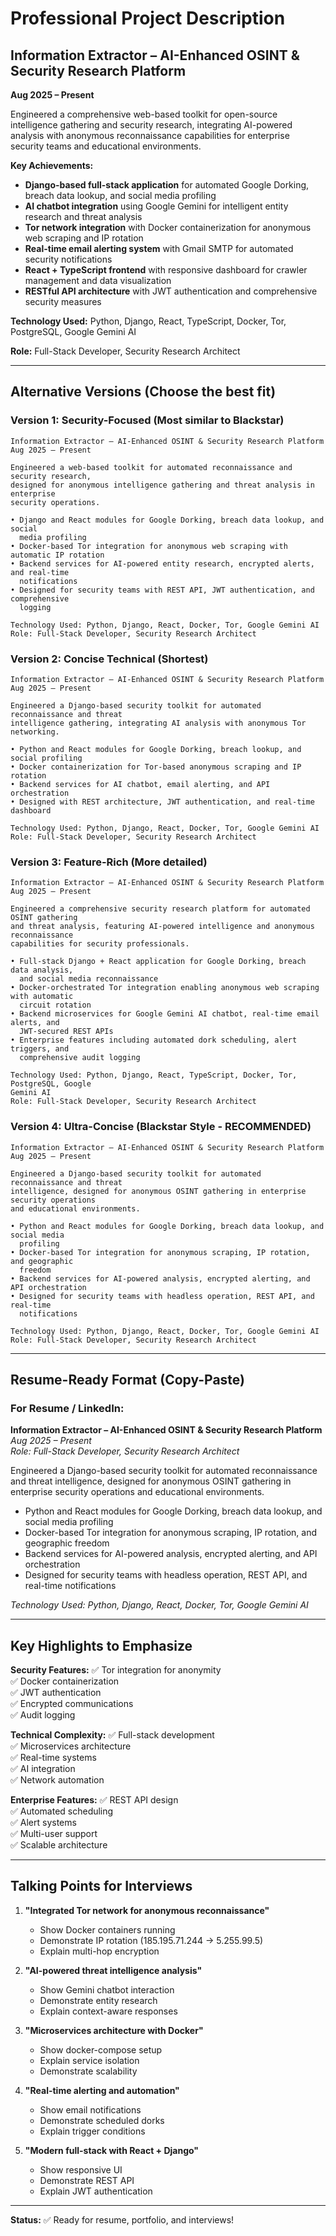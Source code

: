 # Professional Project Description

## Information Extractor – AI-Enhanced OSINT & Security Research Platform

**Aug 2025 – Present**

Engineered a comprehensive web-based toolkit for open-source intelligence gathering and security research, integrating AI-powered analysis with anonymous reconnaissance capabilities for enterprise security teams and educational environments.

**Key Achievements:**
- **Django-based full-stack application** for automated Google Dorking, breach data lookup, and social media profiling
- **AI chatbot integration** using Google Gemini for intelligent entity research and threat analysis
- **Tor network integration** with Docker containerization for anonymous web scraping and IP rotation
- **Real-time email alerting system** with Gmail SMTP for automated security notifications
- **React + TypeScript frontend** with responsive dashboard for crawler management and data visualization
- **RESTful API architecture** with JWT authentication and comprehensive security measures

**Technology Used:** Python, Django, React, TypeScript, Docker, Tor, PostgreSQL, Google Gemini AI

**Role:** Full-Stack Developer, Security Research Architect

---

## Alternative Versions (Choose the best fit)

### Version 1: Security-Focused (Most similar to Blackstar)
```
Information Extractor – AI-Enhanced OSINT & Security Research Platform
Aug 2025 – Present

Engineered a web-based toolkit for automated reconnaissance and security research, 
designed for anonymous intelligence gathering and threat analysis in enterprise 
security operations.

• Django and React modules for Google Dorking, breach data lookup, and social 
  media profiling
• Docker-based Tor integration for anonymous web scraping with automatic IP rotation
• Backend services for AI-powered entity research, encrypted alerts, and real-time 
  notifications
• Designed for security teams with REST API, JWT authentication, and comprehensive 
  logging

Technology Used: Python, Django, React, Docker, Tor, Google Gemini AI
Role: Full-Stack Developer, Security Research Architect
```

### Version 2: Concise Technical (Shortest)
```
Information Extractor – AI-Enhanced OSINT & Security Research Platform
Aug 2025 – Present

Engineered a Django-based security toolkit for automated reconnaissance and threat 
intelligence gathering, integrating AI analysis with anonymous Tor networking.

• Python and React modules for Google Dorking, breach lookup, and social profiling
• Docker containerization for Tor-based anonymous scraping and IP rotation
• Backend services for AI chatbot, email alerting, and API orchestration
• Designed with REST architecture, JWT authentication, and real-time dashboard

Technology Used: Python, Django, React, Docker, Tor, Google Gemini AI
Role: Full-Stack Developer, Security Research Architect
```

### Version 3: Feature-Rich (More detailed)
```
Information Extractor – AI-Enhanced OSINT & Security Research Platform
Aug 2025 – Present

Engineered a comprehensive security research platform for automated OSINT gathering 
and threat analysis, featuring AI-powered intelligence and anonymous reconnaissance 
capabilities for security professionals.

• Full-stack Django + React application for Google Dorking, breach data analysis, 
  and social media reconnaissance
• Docker-orchestrated Tor integration enabling anonymous web scraping with automatic 
  circuit rotation
• Backend microservices for Google Gemini AI chatbot, real-time email alerts, and 
  JWT-secured REST APIs
• Enterprise features including automated dork scheduling, alert triggers, and 
  comprehensive audit logging

Technology Used: Python, Django, React, TypeScript, Docker, Tor, PostgreSQL, Google 
Gemini AI
Role: Full-Stack Developer, Security Research Architect
```

### Version 4: Ultra-Concise (Blackstar Style - RECOMMENDED)
```
Information Extractor – AI-Enhanced OSINT & Security Research Platform
Aug 2025 – Present

Engineered a Django-based security toolkit for automated reconnaissance and threat 
intelligence, designed for anonymous OSINT gathering in enterprise security operations 
and educational environments.

• Python and React modules for Google Dorking, breach data lookup, and social media 
  profiling
• Docker-based Tor integration for anonymous scraping, IP rotation, and geographic 
  freedom
• Backend services for AI-powered analysis, encrypted alerting, and API orchestration
• Designed for security teams with headless operation, REST API, and real-time 
  notifications

Technology Used: Python, Django, React, Docker, Tor, Google Gemini AI
Role: Full-Stack Developer, Security Research Architect
```

---

## Resume-Ready Format (Copy-Paste)

### For Resume / LinkedIn:

**Information Extractor – AI-Enhanced OSINT & Security Research Platform**  
*Aug 2025 – Present*  
*Role: Full-Stack Developer, Security Research Architect*

Engineered a Django-based security toolkit for automated reconnaissance and threat intelligence, designed for anonymous OSINT gathering in enterprise security operations and educational environments.

- Python and React modules for Google Dorking, breach data lookup, and social media profiling
- Docker-based Tor integration for anonymous scraping, IP rotation, and geographic freedom
- Backend services for AI-powered analysis, encrypted alerting, and API orchestration
- Designed for security teams with headless operation, REST API, and real-time notifications

*Technology Used: Python, Django, React, Docker, Tor, Google Gemini AI*

---

## Key Highlights to Emphasize

**Security Features:**
✅ Tor integration for anonymity  
✅ Docker containerization  
✅ JWT authentication  
✅ Encrypted communications  
✅ Audit logging  

**Technical Complexity:**
✅ Full-stack development  
✅ Microservices architecture  
✅ Real-time systems  
✅ AI integration  
✅ Network automation  

**Enterprise Features:**
✅ REST API design  
✅ Automated scheduling  
✅ Alert systems  
✅ Multi-user support  
✅ Scalable architecture  

---

## Talking Points for Interviews

1. **"Integrated Tor network for anonymous reconnaissance"**
   - Show Docker containers running
   - Demonstrate IP rotation (185.195.71.244 → 5.255.99.5)
   - Explain multi-hop encryption

2. **"AI-powered threat intelligence analysis"**
   - Show Gemini chatbot interaction
   - Demonstrate entity research
   - Explain context-aware responses

3. **"Microservices architecture with Docker"**
   - Show docker-compose setup
   - Explain service isolation
   - Demonstrate scalability

4. **"Real-time alerting and automation"**
   - Show email notifications
   - Demonstrate scheduled dorks
   - Explain trigger conditions

5. **"Modern full-stack with React + Django"**
   - Show responsive UI
   - Demonstrate REST API
   - Explain JWT authentication

---

**Status:** ✅ Ready for resume, portfolio, and interviews!
